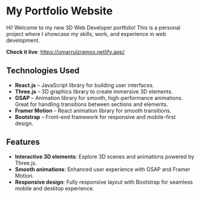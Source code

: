 # My Portfolio Website

Hi! Welcome to my new 3D Web Developer portfolio! This is a personal project where I showcase my skills, work, and experience in web development. 

**Check it live**: https://omarruizramos.netlify.app/

## Technologies Used

- **React.js** – JavaScript library for building user interfaces.
- **Three.js** – 3D graphics library to create immersive 3D elements.
- **GSAP** – Animation library for smooth, high-performance animations. Great for handling transitions between sections and elements.
- **Framer Motion** – React animation library for smooth transitions.
- **Bootstrap** – Front-end framework for responsive and mobile-first design.

## Features

- **Interactive 3D elements**: Explore 3D scenes and animations powered by Three.js.
- **Smooth animations**: Enhanced user experience with GSAP and Framer Motion.
- **Responsive design**: Fully responsive layout with Bootstrap for seamless mobile and desktop experience.



